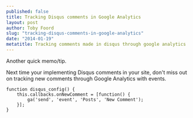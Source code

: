 ```yaml
---
published: false
title: Tracking Disqus comments in Google Analytics
layout: post
author: Toby Foord
slug: "tracking-disqus-comments-in-google-analytics"
date: "2014-01-19"
metatitle: Tracking comments made in disqus through google analytics
---
```


Another quick memo/tip.

Next time your implementing Disqus comments in your site, don't miss out on tracking new comments through Google Analytics with events. 

	function disqus_config() {
		this.callbacks.onNewComment = [function() {
      		ga('send', 'event', 'Posts', 'New Comment');
 		}];
	}